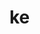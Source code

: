 # ke
<!--stackedit_data:
eyJoaXN0b3J5IjpbMTEyODc2ODExNywtMTE4NDYwNTI4Niw0OT
A5NTIzMjEsMTE5OTc3MTQ1MywtODc5MTUyNjM1LDE4MjAyNjU0
NzZdfQ==
-->